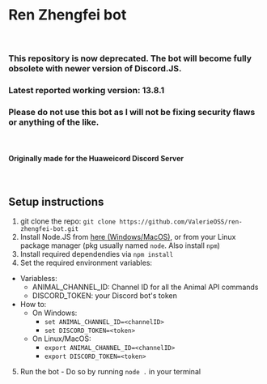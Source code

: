 # Ren Zhengfei bot
&nbsp;
### This repository is now deprecated. The bot will become fully obsolete with newer version of Discord.JS.
### Latest reported working version: 13.8.1
### Please do not use this bot as I will not be fixing security flaws or anything of the like.
&nbsp;
#### Originally made for the Huaweicord Discord Server
&nbsp;
## Setup instructions
1. git clone the repo: `git clone https://github.com/ValerieOSS/ren-zhengfei-bot.git`
2. Install Node.JS from [here (Windows/MacOS)](https://nodejs.org/en/download/), or from your Linux package manager (pkg usually named `node`. Also install `npm`)
3. Install required dependendies via `npm install`
4. Set the required environment variables:
- Variabless:
  - ANIMAL_CHANNEL_ID: Channel ID for all the Animal API commands
  - DISCORD_TOKEN: your Discord bot's token
- How to:
  - On Windows:
    - `set ANIMAL_CHANNEL_ID=<channelID>`
    - `set DISCORD_TOKEN=<token>`
  - On Linux/MacOS:
    - `export ANIMAL_CHANNEL_ID=<channelID>`
    - `export DISCORD_TOKEN=<token>`
5. Run the bot - Do so by running `node .` in your terminal
